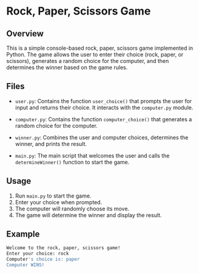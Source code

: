 # Rock, Paper, Scissors Game

## Overview

This is a simple console-based rock, paper, scissors game implemented in Python. The game allows the user to enter their choice (rock, paper, or scissors), generates a random choice for the computer, and then determines the winner based on the game rules.

## Files

- `user.py`: Contains the function `user_choice()` that prompts the user for input and returns their choice. It interacts with the `computer.py` module.

- `computer.py`: Contains the function `computer_choice()` that generates a random choice for the computer.

- `winner.py`: Combines the user and computer choices, determines the winner, and prints the result.

- `main.py`: The main script that welcomes the user and calls the `determineWinner()` function to start the game.

## Usage

1. Run `main.py` to start the game.
2. Enter your choice when prompted.
3. The computer will randomly choose its move.
4. The game will determine the winner and display the result.

## Example

```bash
Welcome to the rock, paper, scissors game!
Enter your choice: rock
Computer's choice is: paper
Computer WINS!
